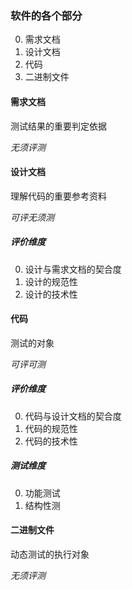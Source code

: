 ### 软件的各个部分

0. 需求文档
0. 设计文档
0. 代码
0. 二进制文件

#### 需求文档

测试结果的重要判定依据

*无须评测*

#### 设计文档

理解代码的重要参考资料

*可评无须测*

##### 评价维度

0. 设计与需求文档的契合度
0. 设计的规范性
0. 设计的技术性

#### 代码

测试的对象

*可评可测*

##### 评价维度

0. 代码与设计文档的契合度
0. 代码的规范性
0. 代码的技术性

##### 测试维度

0. 功能测试
0. 结构性测

#### 二进制文件

动态测试的执行对象

*无须评测*
